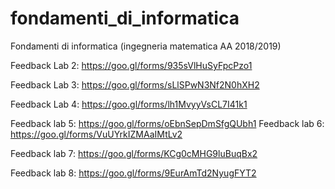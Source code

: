 # fondamenti_di_informatica
Fondamenti di informatica (ingegneria matematica AA 2018/2019)

Feedback Lab 2:
https://goo.gl/forms/935sVlHuSyFpcPzo1

Feedback Lab 3:
https://goo.gl/forms/sLlSPwN3Nf2N0hXH2

Feedback Lab 4:
https://goo.gl/forms/lh1MvyyVsCL7I41k1

Feedback lab 5:
https://goo.gl/forms/oEbnSepDmSfgQUbh1
Feedback lab 6:
https://goo.gl/forms/VuUYrkIZMAaIMtLv2

Feedback lab 7:
https://goo.gl/forms/KCg0cMHG9luBuqBx2

Feedback lab 8:
https://goo.gl/forms/9EurAmTd2NyugFYT2

